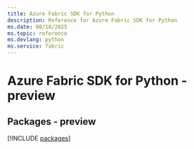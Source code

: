 ```yaml
---
title: Azure Fabric SDK for Python
description: Reference for Azure Fabric SDK for Python
ms.date: 08/18/2025
ms.topic: reference
ms.devlang: python
ms.service: fabric
---
```

# Azure Fabric SDK for Python - preview
## Packages - preview
[!INCLUDE [packages](fabric-index.md)]